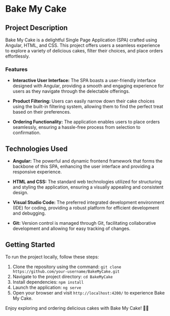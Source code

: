 # Bake My Cake

## Project Description

Bake My Cake is a delightful Single Page Application (SPA) crafted using Angular, HTML, and CSS. This project offers users a seamless experience to explore a variety of delicious cakes, filter their choices, and place orders effortlessly.

### Features

- **Interactive User Interface:** The SPA boasts a user-friendly interface designed with Angular, providing a smooth and engaging experience for users as they navigate through the delectable offerings.

- **Product Filtering:** Users can easily narrow down their cake choices using the built-in filtering system, allowing them to find the perfect treat based on their preferences.

- **Ordering Functionality:** The application enables users to place orders seamlessly, ensuring a hassle-free process from selection to confirmation.

## Technologies Used

- **Angular:** The powerful and dynamic frontend framework that forms the backbone of this SPA, enhancing the user interface and providing a responsive experience.

- **HTML and CSS:** The standard web technologies utilized for structuring and styling the application, ensuring a visually appealing and consistent design.

- **Visual Studio Code:** The preferred integrated development environment (IDE) for coding, providing a robust platform for efficient development and debugging.

- **Git:** Version control is managed through Git, facilitating collaborative development and allowing for easy tracking of changes.

## Getting Started

To run the project locally, follow these steps:

1. Clone the repository using the command: `git clone https://github.com/your-username/BakeMyCake.git`
2. Navigate to the project directory: `cd BakeMyCake`
3. Install dependencies: `npm install`
4. Launch the application: `ng serve`
5. Open your browser and visit `http://localhost:4200/` to experience Bake My Cake.

Enjoy exploring and ordering delicious cakes with Bake My Cake! 🍰✨

